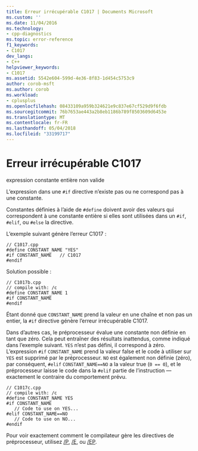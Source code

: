 ```yaml
---
title: Erreur irrécupérable C1017 | Documents Microsoft
ms.custom: ''
ms.date: 11/04/2016
ms.technology:
- cpp-diagnostics
ms.topic: error-reference
f1_keywords:
- C1017
dev_langs:
- C++
helpviewer_keywords:
- C1017
ms.assetid: 5542e604-599d-4e36-8f83-1d454c5753c9
author: corob-msft
ms.author: corob
ms.workload:
- cplusplus
ms.openlocfilehash: 08433109a959b324621e9c837e67cf529d9f6fdb
ms.sourcegitcommit: 76b7653ae443a2b8eb1186b789f8503609d6453e
ms.translationtype: MT
ms.contentlocale: fr-FR
ms.lasthandoff: 05/04/2018
ms.locfileid: "33199717"
---
```

# <a name="fatal-error-c1017"></a>Erreur irrécupérable C1017
expression constante entière non valide  
  
 L’expression dans une `#if` directive n’existe pas ou ne correspond pas à une constante.  
  
 Constantes définies à l’aide de `#define` doivent avoir des valeurs qui correspondent à une constante entière si elles sont utilisées dans un `#if`, `#elif`, ou `#else` la directive.  
  
 L’exemple suivant génère l’erreur C1017 :  
  
```  
// C1017.cpp  
#define CONSTANT_NAME "YES"  
#if CONSTANT_NAME   // C1017  
#endif  
```  
  
 Solution possible :  
  
```  
// C1017b.cpp  
// compile with: /c  
#define CONSTANT_NAME 1  
#if CONSTANT_NAME  
#endif  
```  
  
 Étant donné que `CONSTANT_NAME` prend la valeur en une chaîne et non pas un entier, la `#if` directive génère l’erreur irrécupérable C1017.  
  
 Dans d’autres cas, le préprocesseur évalue une constante non définie en tant que zéro. Cela peut entraîner des résultats inattendus, comme indiqué dans l’exemple suivant. `YES` n’est pas défini, il correspond à zéro. L’expression `#if` `CONSTANT_NAME` prend la valeur false et le code à utiliser sur `YES` est supprimé par le préprocesseur. `NO` est également non définie (zéro), par conséquent, `#elif` `CONSTANT_NAME==NO` a la valeur true (`0 == 0`), et le préprocesseur laisse le code dans la `#elif` partie de l’instruction — exactement le contraire du comportement prévu.  
  
```  
// C1017c.cpp  
// compile with: /c  
#define CONSTANT_NAME YES  
#if CONSTANT_NAME  
   // Code to use on YES...  
#elif CONSTANT_NAME==NO  
   // Code to use on NO...  
#endif  
```  
  
 Pour voir exactement comment le compilateur gère les directives de préprocesseur, utilisez [/P](../../build/reference/p-preprocess-to-a-file.md), [/E](../../build/reference/e-preprocess-to-stdout.md), ou [/EP](../../build/reference/ep-preprocess-to-stdout-without-hash-line-directives.md).